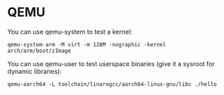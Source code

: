 # QEMU
You can use qemu-system to test a kernel:

    qemu-system-arm -M virt -m 128M -nographic -kernel arch/arm/boot/zImage

You can use qemu-user to test userspace binaries (give it a sysroot for dynamic
libraries):

    qemu-aarch64 -L toolchain/linarogcc/aarch64-linux-gnu/libc ./hello
